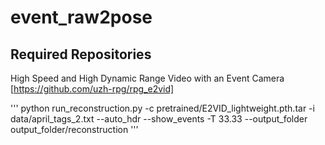 # event_raw2pose

## Required Repositories
High Speed and High Dynamic Range Video with an Event Camera [https://github.com/uzh-rpg/rpg_e2vid]



'''
python run_reconstruction.py   -c pretrained/E2VID_lightweight.pth.tar   -i data/april_tags_2.txt   --auto_hdr --show_events -T 33.33 --output_folder output_folder/reconstruction
'''